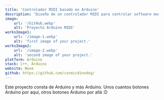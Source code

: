```yaml
---
title: 'Controlador MIDI basado en Arduino'
description: 'Diseño de un controlador MIDI para controlar software musical utilizando una tarjeta Arduino MEGA 2560.'
image:
    url: '/GitHub.webp'
    alt: 'Proyecto Arduino MIDI'
worksImage1:
    url: '/image-1.webp'
    alt: 'first image of your project.'
worksImage2:
    url: '/image-2.webp'
    alt: 'second image of your project.'
platform: Arduino
stack: C++, Arduino
website: None
github: https://github.com/cosmicdinodog/
---
```


Este proyecto consta de Arduino y más Arduino. Unos cuantos botones Arduino por aquí, otros botones Arduino por allá :D
